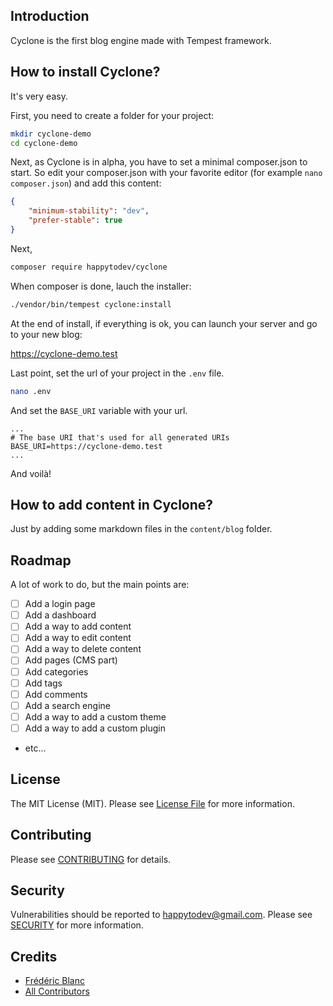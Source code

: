 
## Introduction

Cyclone is the first blog engine made with Tempest framework.

## How to install Cyclone?

It's very easy.

First, you need to create a folder for your project: 

```bash
mkdir cyclone-demo
cd cyclone-demo
```

Next, as Cyclone is in alpha, you have to set a minimal composer.json to start. So edit your composer.json with your favorite editor (for example `nano composer.json`) and add this content:

```json
{
    "minimum-stability": "dev",
    "prefer-stable": true
}
```

Next, 

```bash
composer require happytodev/cyclone
```

When composer is done, lauch the installer:

```bash
./vendor/bin/tempest cyclone:install
```

At the end of install, if everything is ok, you can launch your server and go to your new blog:

https://cyclone-demo.test 


Last point, set the url of your project in the `.env` file.

```bash
nano .env 
```

And set the `BASE_URI` variable with your url.

```env
...
# The base URI that's used for all generated URIs
BASE_URI=https://cyclone-demo.test
...
```

And voilà!


## How to add content in Cyclone?

Just by adding some markdown files in the `content/blog` folder.


## Roadmap

A lot of work to do, but the main points are:
- [ ] Add a login page
- [ ] Add a dashboard
- [ ] Add a way to add content
- [ ] Add a way to edit content
- [ ] Add a way to delete content
- [ ] Add pages (CMS part)
- [ ] Add categories
- [ ] Add tags
- [ ] Add comments
- [ ] Add a search engine
- [ ] Add a way to add a custom theme
- [ ] Add a way to add a custom plugin
- etc...

## License

The MIT License (MIT). Please see [License File](LICENSE.md) for more information.

## Contributing

Please see [CONTRIBUTING](CONTRIBUTING.md) for details.

## Security
 Vulnerabilities should be reported to happytodev@gmail.com.
 Please see [SECURITY](SECURITY.md) for more information.

## Credits

- [Frédéric Blanc](https://github.com/happytodev)
- [All Contributors](../../contributors)
